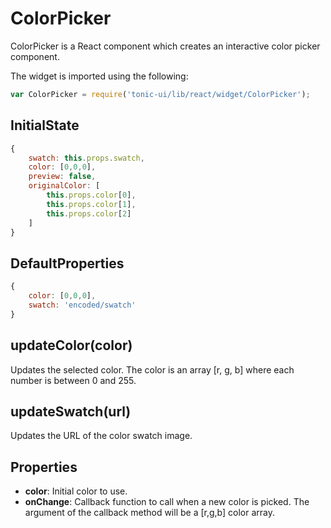 # ColorPicker

ColorPicker is a React component which creates an
interactive color picker component.

The widget is imported using the following:

```js
var ColorPicker = require('tonic-ui/lib/react/widget/ColorPicker');
```
## InitialState

```js
{
    swatch: this.props.swatch,
    color: [0,0,0],
    preview: false,
    originalColor: [
    	this.props.color[0],
    	this.props.color[1],
    	this.props.color[2]
    ]
}
```

## DefaultProperties

```js
{
    color: [0,0,0],
    swatch: 'encoded/swatch'
}
```

## updateColor(color)

Updates the selected color. The color is an array [r, g, b] where each number is
between 0 and 255.

## updateSwatch(url)

Updates the URL of the color swatch image.

## Properties

- __color__: Initial color to use.
- __onChange__: Callback function to call when a new color is picked. The argument of the callback method will be a [r,g,b] color array.
